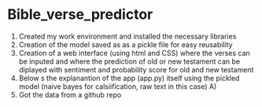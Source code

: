 # Bible_verse_predictor
1) Created my work environment and installed the necessary libraries 
2) Creation of the model saved as as a pickle file for easy reusability
3) Creation of a web interface (using html and CSS) where the verses can be inputed and where the prediction of old or new testament can be diplayed with sentiment and probability score for old and new testament 
4) Below s the explanantion of the app (app.py) itself using the pickled model (naive bayes for calsiification, raw text in this case) 
A)
6) Got the data from a github repo  
